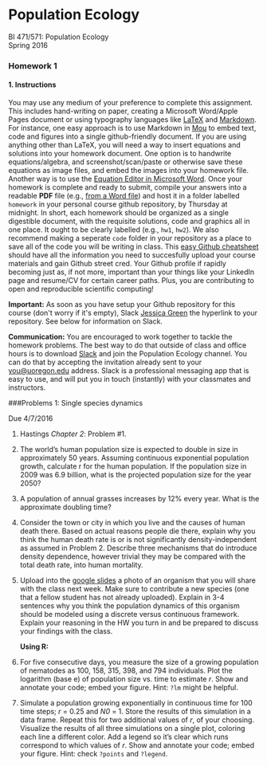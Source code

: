 # Population Ecology
BI 471/571:  Population Ecology     	
Spring 2016

### Homework 1

#### 1. Instructions
You may use any medium of your preference to complete this assignment. This includes hand-writing on paper, creating a Microsoft Word/Apple Pages document or using typography languages like [LaTeX](https://latex-project.org/ftp.html) and [Markdown](http://25.io/mou/). For instance, one easy approach is to use Markdown in [Mou](http://25.io/mou/) to embed text, code and figures into a single github-friendly document. If you are using anything other than LaTeX, you will need a way to insert equations and solutions into your homework document. One option is to handwrite equations/algebra, and screenshot/scan/paste or otherwise save these equations as image files, and embed the images into your homework file. Another way is to use the [Equation Editor in Microsoft Word](https://www.youtube.com/watch?v=QPQfJFBCspg). Once your homework is complete and ready to submit, compile your answers into a readable **PDF** file (e.g., [from a Word file](https://support.office.com/en-us/article/Convert-a-document-to-PDF-f7f18dda-5610-431b-9c76-e5df21eccccf)) and host it in a folder labelled `homework` in your personal course github repository, by Thursday at midnight. In short, each homework should be organized as a single digestible document, with the requisite solutions, code and graphics all in one place. It ought to be clearly labelled (e.g., `hw1`, `hw2`). We also recommend making a seperate `code` folder in your repository as a place to save all of the code you will be writing in class. This [easy Github cheatsheet](https://guides.github.com/introduction/getting-your-project-on-github/) should have all the information you need to succesfully upload your course materials and gain Github street cred. Your Github profile if rapidly becoming just as, if not more, important than your things like your LinkedIn page and resume/CV for certain career paths. Plus, you are contributing to open and reproducible scientific computing!

**Important:** As soon as you have setup your Github repository for this course (don't worry if it's empty), Slack [Jessica Green](jlgreen@uoregon.edu) the hyperlink to your repository. See below for information on Slack.

**Communication:** You are encouraged to work together to tackle the homework problems. The best way to do that outside of class and office hours is to download [Slack](https://slack.com/downloads) and join the Population Ecology channel. You can do that by accepting the invitation already sent to your you@uoregon.edu address. Slack is a professional messaging app that is easy to use, and will put you in touch (instantly) with your classmates and instructors.


###Problems 1:
Single species dynamics

Due 4/7/2016
 
1.   Hastings *Chapter 2*: Problem #1.
 
2.   The world’s human population size is expected to double in size in approximately 50 years.  Assuming continuous exponential population growth, calculate r for the human population.  If the population size in 2009 was 6.9 billion, what is the projected population size for the year 2050?
 
3.  A population of annual grasses increases by 12% every year.  What is the approximate doubling time?
 
4.  Consider the town or city in which you live and the causes of human death there.  Based on actual reasons people die there, explain why you think the human death rate is or is not significantly density-independent as assumed in Problem 2.  Describe three mechanisms that do introduce density dependence, however trivial they may be compared with the total death rate, into human mortality.
 
5.  Upload into the [google slides](https://docs.google.com/presentation/d/1XFiaqomDgDIb9LeCqwbuB9qDz_He26GN5hua1FNWrhc/edit?usp=sharing) a photo of an organism that you will share with the class next week.  Make sure to contribute a new species (one that a fellow student has not already uploaded).  Explain in 3-4 sentences why you think the population dynamics of this organism should be modeled using a discrete versus continuous framework.  Explain your reasoning in the HW you turn in and be prepared to discuss your findings with the class. 

	**Using R:**

6.  For five consecutive days, you measure the size of a growing population of nematodes as 100, 158, 315, 398, and 794 individuals.  Plot the logarithm (base e) of population size vs.  time to estimate *r*. Show and annotate your code; embed your figure. Hint: `?lm` might be helpful.

7.  Simulate a population growing exponentially in continuous time for 100 time steps; *r* = 0.25 and *N0* = 1. Store the results of this simulation in a data frame. Repeat this for two additional values of *r*, of your choosing. Visualize the results of all three simulations on a single plot, coloring each line a different color. Add a legend so it’s clear which runs correspond to which values of *r*. Show and annotate your code; embed your figure. Hint: check `?points` and `?legend`.

